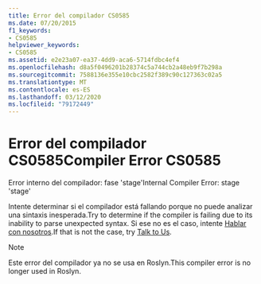 ```yaml
---
title: Error del compilador CS0585
ms.date: 07/20/2015
f1_keywords:
- CS0585
helpviewer_keywords:
- CS0585
ms.assetid: e2e23a07-ea37-4dd9-aca6-5714fdbc4ef4
ms.openlocfilehash: d8a5f0496201b28374c5a744cb2a48eb9f7b298a
ms.sourcegitcommit: 7588136e355e10cbc2582f389c90c127363c02a5
ms.translationtype: MT
ms.contentlocale: es-ES
ms.lasthandoff: 03/12/2020
ms.locfileid: "79172449"
---
```

# <a name="compiler-error-cs0585"></a><span data-ttu-id="6c654-102">Error del compilador CS0585</span><span class="sxs-lookup"><span data-stu-id="6c654-102">Compiler Error CS0585</span></span>

<span data-ttu-id="6c654-103">Error interno del compilador: fase 'stage'</span><span class="sxs-lookup"><span data-stu-id="6c654-103">Internal Compiler Error: stage 'stage'</span></span>

 <span data-ttu-id="6c654-104">Intente determinar si el compilador está fallando porque no puede analizar una sintaxis inesperada.</span><span class="sxs-lookup"><span data-stu-id="6c654-104">Try to determine if the compiler is failing due to its inability to parse unexpected syntax.</span></span> <span data-ttu-id="6c654-105">Si ese no es el caso, intente [Hablar con nosotros](/visualstudio/ide/feedback-options).</span><span class="sxs-lookup"><span data-stu-id="6c654-105">If that is not the case, try [Talk to Us](/visualstudio/ide/feedback-options).</span></span>

> [!NOTE]
> <span data-ttu-id="6c654-106">Este error del compilador ya no se usa en Roslyn.</span><span class="sxs-lookup"><span data-stu-id="6c654-106">This compiler error is no longer used in Roslyn.</span></span>
